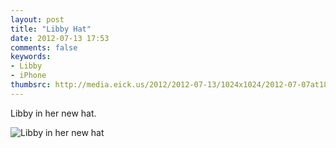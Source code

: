```yaml
---
layout: post
title: "Libby Hat"
date: 2012-07-13 17:53
comments: false
keywords: 
- Libby
- iPhone
thumbsrc: http://media.eick.us/2012/2012-07-13/1024x1024/2012-07-07at18.00.08.jpg
---
```

Libby in her new hat.

![Libby in her new hat](http://media.eick.us/media/photographs/2012/2012-07-13/2012-07-07at18.00.08.jpg)
